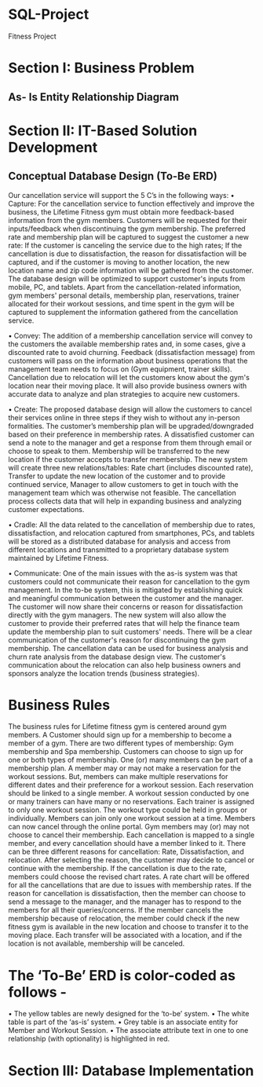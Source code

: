 # SQL-Project

Fitness Project 


# Section I: Business Problem


## As- Is Entity Relationship Diagram 



# Section II: IT-Based Solution Development

## Conceptual Database Design (To-Be ERD)

Our cancellation service will support the 5 C’s in the following ways:
•	Capture: For the cancellation service to function effectively and improve the business, the Lifetime Fitness gym must obtain more feedback-based information from 
the gym members. Customers will be requested for their inputs/feedback when discontinuing the gym membership. The preferred rate and membership plan will be captured 
to suggest the customer a new rate: If the customer is canceling the service due to the high rates; If the cancellation is due to dissatisfaction, the reason for 
dissatisfaction will be captured, and if the customer is moving to another location, the new location name and zip code information will be gathered from the customer. 
The database design will be optimized to support customer's inputs from mobile, PC, and tablets. Apart from the cancellation-related information, gym members' 
personal details, membership plan, reservations, trainer allocated for their workout sessions, and time spent in the gym will be captured to supplement the 
information gathered from the cancellation service.
  
•	Convey: The addition of a membership cancellation service will convey to the customers the available membership rates and, in some cases, give a discounted 
rate to avoid churning. Feedback (dissatisfaction message) from customers will pass on the information about business operations that the management team needs to 
focus on (Gym equipment, trainer skills). Cancellation due to relocation will let the customers know about the gym's location near their moving place.
It will also provide business owners with accurate data to analyze and plan strategies to acquire new customers.
  
•	Create: The proposed database design will allow the customers to cancel their services online in three steps if they wish to without any in-person formalities. 
The customer’s membership plan will be upgraded/downgraded based on their preference in membership rates. A dissatisfied customer can send a note to the manager and 
get a response from them through email or choose to speak to them. Membership will be transferred to the new location if the customer accepts to transfer membership.
The new system will create three new relations/tables:  Rate chart (includes discounted rate), Transfer to update the new location of the customer and to provide
continued service, Manager to allow customers to get in touch with the management team which was otherwise not feasible. The cancellation process collects data that 
will help in expanding business and analyzing customer expectations.

•	Cradle: All the data related to the cancellation of membership due to rates, dissatisfaction, and relocation captured from smartphones, PCs, and tablets will be 
stored as a distributed database for analysis and access from different locations and transmitted to a proprietary database system maintained by Lifetime Fitness.

•	Communicate: One of the main issues with the as-is system was that customers could not communicate their reason for cancellation to the gym management. 
In the to-be system, this is mitigated by establishing quick and meaningful communication between the customer and the manager. The customer will now share 
their concerns or reason for dissatisfaction directly with the gym managers. The new system will also allow the customer to provide their preferred rates that
will help the finance team update the membership plan to suit customers' needs. There will be a clear communication of the customer's reason for discontinuing 
the gym membership. The cancellation data can be used for business analysis and churn rate analysis from the database design view. The customer's communication 
about the relocation can also help business owners and sponsors analyze the location trends (business strategies).

# Business Rules
The business rules for Lifetime fitness gym is centered around gym members. A Customer should sign up for a membership to become a member of a gym. 
There are two different types of membership: Gym membership and Spa membership. Customers can choose to sign up for one or both types of membership. 
One (or) many members can be part of a membership plan. A member may or may not make a reservation for the workout sessions. But, members can make 
multiple reservations for different dates and their preference for a workout session. Each reservation should be linked to a single member. A workout 
session conducted by one or many trainers can have many or no reservations. Each trainer is assigned to only one workout session. The workout type could be held in groups or
individually. Members can join only one workout session at a time. 
Members can now cancel through the online portal. Gym members may (or) may not choose to cancel their membership. Each cancellation is mapped to a single member,
and every cancellation should have a member linked to it. There can be three different reasons for cancellation: Rate, Dissatisfaction, and relocation.
After selecting the reason, the customer may decide to cancel or continue with the membership. If the cancellation is due to the rate, members could choose the 
revised chart rates. A rate chart will be offered for all the cancellations that are due to issues with membership rates. If the reason for cancellation is 
dissatisfaction, then the member can choose to send a message to the manager, and the manager has to respond to the members for all their queries/concerns. 
If the member cancels the membership because of relocation, the member could check if the new fitness gym is available in the new location and choose to 
transfer it to the moving place. Each transfer will be associated with a location, and if the location is not available, membership will be canceled. 

# The ‘To-Be’ ERD is color-coded as follows - 
•	The yellow tables are newly designed for the ‘to-be’ system.
•	The white table is part of the ‘as-is’ system. 
•	Grey table is an associate entity for Member and Workout Session. 
•	The associate attribute text in one to one relationship (with optionality) is highlighted in red.




# Section III: Database Implementation








